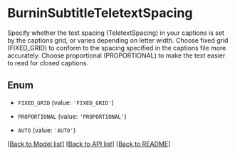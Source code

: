 # BurninSubtitleTeletextSpacing

Specify whether the text spacing (TeletextSpacing) in your captions is set by the captions grid, or varies depending on letter width. Choose fixed grid (FIXED_GRID) to conform to the spacing specified in the captions file more accurately. Choose proportional (PROPORTIONAL) to make the text easier to read for closed captions.

## Enum

* `FIXED_GRID` (value: `'FIXED_GRID'`)

* `PROPORTIONAL` (value: `'PROPORTIONAL'`)

* `AUTO` (value: `'AUTO'`)

[[Back to Model list]](../README.md#documentation-for-models) [[Back to API list]](../README.md#documentation-for-api-endpoints) [[Back to README]](../README.md)


